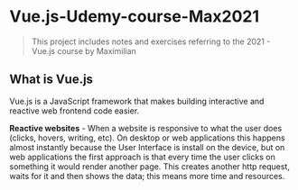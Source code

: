# Vue.js-Udemy-course-Max2021

> This project includes notes and exercises referring to the 2021 - Vue.js course by Maximilian 

## What is Vue.js

Vue.js is a JavaScript framework that makes building interactive and reactive web frontend code easier.

**Reactive websites** - When a website is responsive to what the user does (clicks, hovers, writing, etc). On desktop or web applications this happens almost instantly because the User Interface is install on the device, but on web applications the first approach is that every time the user clicks on something it would render another page. This creates another http request, waits for it and then shows the data; this means more time and resources. 
